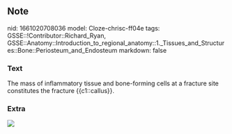 ## Note
nid: 1661020708036
model: Cloze-chrisc-ff04e
tags: GSSE::!Contributor::Richard_Ryan, GSSE::Anatomy::Introduction_to_regional_anatomy::1._Tissues_and_Structures::Bone::Periosteum_and_Endosteum
markdown: false

### Text
<div class='toggle'>
  The mass of inflammatory tissue and bone-forming cells at a
  fracture site constitutes the fracture {{c1::callus}}.
</div>

### Extra
<img src="img9185707984313968734.jpg">
